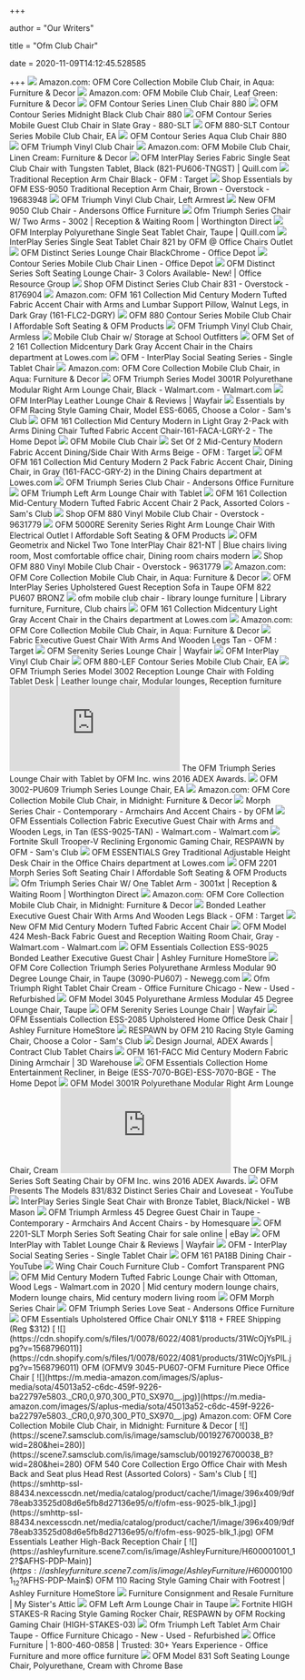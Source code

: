 +++
        
author = "Our Writers"
        
title = "Ofm Club Chair"
        
date = 2020-11-09T14:12:45.528585
        
+++
[ ![](https://images-na.ssl-images-amazon.com/images/I/71YIVlPtEKL._AC_SL1500_.jpg)](https://images-na.ssl-images-amazon.com/images/I/71YIVlPtEKL._AC_SL1500_.jpg) Amazon.com: OFM Core Collection Mobile Club Chair, in Aqua: Furniture &  Decor
[ ![](https://images-na.ssl-images-amazon.com/images/I/81SbKq18UTL._AC_SL1500_.jpg)](https://images-na.ssl-images-amazon.com/images/I/81SbKq18UTL._AC_SL1500_.jpg) Amazon.com: OFM Mobile Club Chair, Leaf Green: Furniture & Decor
[ ![](https://cdn11.bigcommerce.com/s-i16nt17fuj/images/stencil/1280x1280/products/4976/12444/OFM-880-LINEN-2__62601.1549487911.jpg?c=2)](https://cdn11.bigcommerce.com/s-i16nt17fuj/images/stencil/1280x1280/products/4976/12444/OFM-880-LINEN-2__62601.1549487911.jpg?c=2) OFM Contour Series Linen Club Chair 880
[ ![](https://cdn11.bigcommerce.com/s-i16nt17fuj/images/stencil/1280x1280/products/4979/12448/OFM-880-MIDNIGHT-2__26159.1549487921.jpg?c=2)](https://cdn11.bigcommerce.com/s-i16nt17fuj/images/stencil/1280x1280/products/4979/12448/OFM-880-MIDNIGHT-2__26159.1549487921.jpg?c=2) OFM Contour Series Midnight Black Club Chair 880
[ ![](https://media.cymaxstores.com/Images/3788/1472466-L.jpg)](https://media.cymaxstores.com/Images/3788/1472466-L.jpg) OFM Contour Series Mobile Guest Club Chair in Slate Gray - 880-SLT
[ ![](https://www.supplychimp.com/media/extendware/ewimageopt/media/inline/a/a/ofm-880-slt-contour-series-mobile-club-chair-ea-659.jpg)](https://www.supplychimp.com/media/extendware/ewimageopt/media/inline/a/a/ofm-880-slt-contour-series-mobile-club-chair-ea-659.jpg) OFM 880-SLT Contour Series Mobile Club Chair, EA
[ ![](https://cdn11.bigcommerce.com/s-i16nt17fuj/images/stencil/1280x1280/products/4844/12144/OFM-880-AQUA-4__59442.1549487374.jpg?c=2)](https://cdn11.bigcommerce.com/s-i16nt17fuj/images/stencil/1280x1280/products/4844/12144/OFM-880-AQUA-4__59442.1549487374.jpg?c=2) OFM Contour Series Aqua Club Chair 880
[ ![](https://smhttp-ssl-88434.nexcesscdn.net/media/catalog/product/cache/1/image/396x409/9df78eab33525d08d6e5fb8d27136e95/3/0/3002-pu606_1.jpg)](https://smhttp-ssl-88434.nexcesscdn.net/media/catalog/product/cache/1/image/396x409/9df78eab33525d08d6e5fb8d27136e95/3/0/3002-pu606_1.jpg) OFM Triumph Vinyl Club Chair
[ ![](https://images-na.ssl-images-amazon.com/images/I/71Wc5Ers5RL._AC_SL1500_.jpg)](https://images-na.ssl-images-amazon.com/images/I/71Wc5Ers5RL._AC_SL1500_.jpg) Amazon.com: OFM Mobile Club Chair, Linen Cream: Furniture & Decor
[ ![](https://www.quill.com/is/image/Quill/sp55256290_s7?$img400$)](https://www.quill.com/is/image/Quill/sp55256290_s7?$img400$) OFM InterPlay Series Fabric Single Seat Club Chair with Tungsten Tablet,  Black (821-PU606-TNGST) | Quill.com
[ ![](https://target.scene7.com/is/image/Target/GUEST_40534f84-ea36-412e-9782-8d355de6df89?wid=488&hei=488&fmt=pjpeg)](https://target.scene7.com/is/image/Target/GUEST_40534f84-ea36-412e-9782-8d355de6df89?wid=488&hei=488&fmt=pjpeg) Traditional Reception Arm Chair Black - OFM : Target
[ ![](https://ak1.ostkcdn.com/images/products/19683948/Essentials-by-OFM-ESS-9050-Traditional-Reception-Arm-Chair-Brown-bf1fc8c5-f7d5-4dc9-92c4-3428f1a5bf9e_600.jpg?impolicy=medium)](https://ak1.ostkcdn.com/images/products/19683948/Essentials-by-OFM-ESS-9050-Traditional-Reception-Arm-Chair-Brown-bf1fc8c5-f7d5-4dc9-92c4-3428f1a5bf9e_600.jpg?impolicy=medium) Shop Essentials by OFM ESS-9050 Traditional Reception Arm Chair, Brown -  Overstock - 19683948
[ ![](https://smhttp-ssl-88434.nexcesscdn.net/media/catalog/product/cache/1/image/396x409/9df78eab33525d08d6e5fb8d27136e95/o/f/ofm-3001l-pu606_1_1.jpg)](https://smhttp-ssl-88434.nexcesscdn.net/media/catalog/product/cache/1/image/396x409/9df78eab33525d08d6e5fb8d27136e95/o/f/ofm-3001l-pu606_1_1.jpg) OFM Triumph Vinyl Club Chair, Left Armrest
[ ![](https://andersonsoffice.com/wp-content/uploads/2020/02/IMG_2788-rotated.jpg)](https://andersonsoffice.com/wp-content/uploads/2020/02/IMG_2788-rotated.jpg) New OFM 9050 Club Chair - Andersons Office Furniture
[ ![](https://d1zloi9myumgkb.cloudfront.net/images/3002-triumph-taupe-club-reception-chair-soft-seating-ofm.jpg)](https://d1zloi9myumgkb.cloudfront.net/images/3002-triumph-taupe-club-reception-chair-soft-seating-ofm.jpg) Ofm Triumph Series Chair W/ Two Arms - 3002 | Reception & Waiting Room |  Worthington Direct
[ ![](https://www.quill.com/is/image/Quill/s0712651_s7?$img400$)](https://www.quill.com/is/image/Quill/s0712651_s7?$img400$) OFM Interplay Polyurethane Single Seat Tablet Chair, Taupe | Quill.com
[ ![](https://cdn3.volusion.com/z7rsy.b4q2u/v/vspfiles/photos/821-2.jpg)](https://cdn3.volusion.com/z7rsy.b4q2u/v/vspfiles/photos/821-2.jpg) InterPlay Series Single Seat Tablet Chair 821 by OFM @ Office Chairs Outlet
[ ![](https://media.officedepot.com/image/upload/b_rgb:FFFFFF,c_pad,dpr_1.0,f_auto,h_1665,q_auto,w_1250/c_pad,h_1665,w_1250/v1/products/786542/786542_p_ofm_distinct_series_lounge_chair?pgw=1&pgwact=1)](https://media.officedepot.com/image/upload/b_rgb:FFFFFF,c_pad,dpr_1.0,f_auto,h_1665,q_auto,w_1250/c_pad,h_1665,w_1250/v1/products/786542/786542_p_ofm_distinct_series_lounge_chair?pgw=1&pgwact=1) OFM Distinct Series Lounge Chair BlackChrome - Office Depot
[ ![](https://media.officedepot.com/image/upload/b_rgb:FFFFFF,c_pad,dpr_1.0,f_auto,h_666,q_auto,w_500/c_pad,h_666,w_500/v1/products/445772/445772_o03_ofm_contour_series_mobile_club_chair?pgw=1)](https://media.officedepot.com/image/upload/b_rgb:FFFFFF,c_pad,dpr_1.0,f_auto,h_666,q_auto,w_500/c_pad,h_666,w_500/v1/products/445772/445772_o03_ofm_contour_series_mobile_club_chair?pgw=1) Contour Series Mobile Club Chair Linen - Office Depot
[ ![](http://www.officeresourcegroup.com/wp-content/uploads/2016/12/ofm-chair-800x549.jpg)](http://www.officeresourcegroup.com/wp-content/uploads/2016/12/ofm-chair-800x549.jpg) OFM Distinct Series Soft Seating Lounge Chair- 3 Colors Available- New! |  Office Resource Group
[ ![](https://ak1.ostkcdn.com/images/products/8176904/Taupe-Distinct-Series-Club-Chair-831-d1d1358a-0092-4dd6-a524-9d3e0130d476_600.jpg?impolicy=medium)](https://ak1.ostkcdn.com/images/products/8176904/Taupe-Distinct-Series-Club-Chair-831-d1d1358a-0092-4dd6-a524-9d3e0130d476_600.jpg?impolicy=medium) Shop OFM Distinct Series Club Chair 831 - Overstock - 8176904
[ ![](https://images-na.ssl-images-amazon.com/images/I/81u10JhmrGL._AC_SL1500_.jpg)](https://images-na.ssl-images-amazon.com/images/I/81u10JhmrGL._AC_SL1500_.jpg) Amazon.com: OFM 161 Collection Mid Century Modern Tufted Fabric Accent Chair  with Arms and Lumbar Support Pillow, Walnut Legs, in Dark Gray  (161-FLC2-DGRY)
[ ![](https://i.ytimg.com/vi/cMD3gu5s9m4/maxresdefault.jpg)](https://i.ytimg.com/vi/cMD3gu5s9m4/maxresdefault.jpg) OFM 880 Contour Series Mobile Club Chair l Affordable Soft Seating & OFM  Products
[ ![](https://smhttp-ssl-88434.nexcesscdn.net/media/catalog/product/cache/1/image/396x409/9df78eab33525d08d6e5fb8d27136e95/3/0/3000-pu606_1.jpg)](https://smhttp-ssl-88434.nexcesscdn.net/media/catalog/product/cache/1/image/396x409/9df78eab33525d08d6e5fb8d27136e95/3/0/3000-pu606_1.jpg) OFM Triumph Vinyl Club Chair, Armless
[ ![](https://soimagescdn.azureedge.net/productimage/ofm/ofm-880_enviro.jpg?width=250&height=250&version=v20190422)](https://soimagescdn.azureedge.net/productimage/ofm/ofm-880_enviro.jpg?width=250&height=250&version=v20190422) Mobile Club Chair w/ Storage at School Outfitters
[ ![](http://mobileimages.lowes.com/product/converted/100301/1003010410.jpg?size=pdhi)](http://mobileimages.lowes.com/product/converted/100301/1003010410.jpg?size=pdhi) OFM Set of 2 161 Collection Midcentury Dark Gray Accent Chair in the Chairs  department at Lowes.com
[ ![](https://www.vqvgroup.com/v/vspfiles/assets/images/ofm%20821%20room%201.jpg)](https://www.vqvgroup.com/v/vspfiles/assets/images/ofm%20821%20room%201.jpg) OFM - InterPlay Social Seating Series - Single Tablet Chair
[ ![](https://images-na.ssl-images-amazon.com/images/I/81LO1BLteJL._AC_SL1500_.jpg)](https://images-na.ssl-images-amazon.com/images/I/81LO1BLteJL._AC_SL1500_.jpg) Amazon.com: OFM Core Collection Mobile Club Chair, in Aqua: Furniture &  Decor
[ ![](https://i5.walmartimages.com/asr/8beb6a67-e00a-45ee-b62d-1bf3c6e3aec7_1.e2a2bf463cc807862c29551d1a17aae2.jpeg?odnWidth=612&odnHeight=612&odnBg=ffffff)](https://i5.walmartimages.com/asr/8beb6a67-e00a-45ee-b62d-1bf3c6e3aec7_1.e2a2bf463cc807862c29551d1a17aae2.jpeg?odnWidth=612&odnHeight=612&odnBg=ffffff) OFM Triumph Series Model 3001R Polyurethane Modular Right Arm Lounge Chair,  Black - Walmart.com - Walmart.com
[ ![](https://secure.img1-fg.wfcdn.com/im/12405955/compr-r85/9022/90224633/interplay-leather-lounge-chair.jpg)](https://secure.img1-fg.wfcdn.com/im/12405955/compr-r85/9022/90224633/interplay-leather-lounge-chair.jpg) OFM InterPlay Leather Lounge Chair & Reviews | Wayfair
[ ![](https://scene7.samsclub.com/is/image/samsclub/0084512309682_A?$DT_PDP_Image$)](https://scene7.samsclub.com/is/image/samsclub/0084512309682_A?$DT_PDP_Image$) Essentials by OFM Racing Style Gaming Chair, Model ESS-6065, Choose a Color  - Sam's Club
[ ![](https://images.homedepot-static.com/productImages/b69bd25a-d531-43d7-a81d-366bfe68d483/svn/light-gray-ofm-dining-chairs-161-faca-lgry-2-e1_600.jpg)](https://images.homedepot-static.com/productImages/b69bd25a-d531-43d7-a81d-366bfe68d483/svn/light-gray-ofm-dining-chairs-161-faca-lgry-2-e1_600.jpg) OFM 161 Collection Mid Century Modern in Light Gray 2-Pack with Arms Dining  Chair Tufted Fabric Accent Chair-161-FACA-LGRY-2 - The Home Depot
[ ![](https://www.demco.com/media/catalog/product//h/q/hqdefault_12_199.jpg)](https://www.demco.com/media/catalog/product//h/q/hqdefault_12_199.jpg) OFM Mobile Club Chair
[ ![](https://target.scene7.com/is/image/Target/GUEST_d312b9af-b4c6-4854-867c-b25b6310a213?wid=488&hei=488&fmt=pjpeg)](https://target.scene7.com/is/image/Target/GUEST_d312b9af-b4c6-4854-867c-b25b6310a213?wid=488&hei=488&fmt=pjpeg) Set Of 2 Mid-Century Modern Fabric Accent Dining/Side Chair With Arms Beige  - OFM : Target
[ ![](http://mobileimages.lowes.com/product/converted/100296/1002969152.jpg?size=pdhi)](http://mobileimages.lowes.com/product/converted/100296/1002969152.jpg?size=pdhi) OFM OFM 161 Collection Mid Century Modern 2 Pack Fabric Accent Chair,  Dining Chair, in Gray (161-FACC-GRY-2) in the Dining Chairs department at  Lowes.com
[ ![](https://andersonsoffice.com/wp-content/uploads/2018/03/3002-PU606_101.jpg)](https://andersonsoffice.com/wp-content/uploads/2018/03/3002-PU606_101.jpg) OFM Triumph Series Club Chair - Andersons Office Furniture
[ ![](https://cdn11.bigcommerce.com/s-i16nt17fuj/images/stencil/1280x1280/products/3359/8254/OFM-3001LT-3__65668.1549479990.jpg?c=2)](https://cdn11.bigcommerce.com/s-i16nt17fuj/images/stencil/1280x1280/products/3359/8254/OFM-3001LT-3__65668.1549479990.jpg?c=2) OFM Triumph Left Arm Lounge Chair with Tablet
[ ![](https://scene7.samsclub.com/is/image/samsclub/0019276701041_B?wid=280&hei=280)](https://scene7.samsclub.com/is/image/samsclub/0019276701041_B?wid=280&hei=280) OFM 161 Collection Mid-Century Modern Tufted Fabric Accent Chair 2 Pack,  Assorted Colors - Sam's Club
[ ![](https://ak1.ostkcdn.com//images/products/9631779/OFM-880-Vinyl-Mobile-Club-Chair-88105bb8-27b8-4796-a6ae-b24d25ecf6dc.jpg)](https://ak1.ostkcdn.com//images/products/9631779/OFM-880-Vinyl-Mobile-Club-Chair-88105bb8-27b8-4796-a6ae-b24d25ecf6dc.jpg) Shop OFM 880 Vinyl Mobile Club Chair - Overstock - 9631779
[ ![](https://cdn11.bigcommerce.com/s-1da65/images/stencil/1280x1280/products/26813/105002/5000RE-TAU-BZ_111__27433.1525698851.jpg?c=2?imbypass=on)](https://cdn11.bigcommerce.com/s-1da65/images/stencil/1280x1280/products/26813/105002/5000RE-TAU-BZ_111__27433.1525698851.jpg?c=2?imbypass=on) OFM 5000RE Serenity Series Right Arm Lounge Chair With Electrical Outlet l  Affordable Soft Seating & OFM Products
[ ![](https://i.pinimg.com/originals/a2/b1/b8/a2b1b86ed3ad615d62f5c9a44f7cc39a.jpg)](https://i.pinimg.com/originals/a2/b1/b8/a2b1b86ed3ad615d62f5c9a44f7cc39a.jpg) OFM Geometrix and Nickel Two Tone InterPlay Chair 821-NT | Blue chairs  living room, Most comfortable office chair, Dining room chairs modern
[ ![](https://ak1.ostkcdn.com//images/products/9631779/OFM-880-Vinyl-Mobile-Club-Chair-3b4f0aae-e8c5-4d2c-bf2e-60e934b5a6f7.jpg)](https://ak1.ostkcdn.com//images/products/9631779/OFM-880-Vinyl-Mobile-Club-Chair-3b4f0aae-e8c5-4d2c-bf2e-60e934b5a6f7.jpg) Shop OFM 880 Vinyl Mobile Club Chair - Overstock - 9631779
[ ![](https://m.media-amazon.com/images/I/819pVvuI9zL._AC_UL400_.jpg)](https://m.media-amazon.com/images/I/819pVvuI9zL._AC_UL400_.jpg) Amazon.com: OFM Core Collection Mobile Club Chair, in Aqua: Furniture &  Decor
[ ![](https://www.totallyfurniture.com/pub/media/catalog/product/h/t/httpssep.yimg.comaytotallyfurnitureofm-interplay-series-upholstered-guest-reception-sofa-in-taupe-ofm-822-pu607-bronz-5.gif)](https://www.totallyfurniture.com/pub/media/catalog/product/h/t/httpssep.yimg.comaytotallyfurnitureofm-interplay-series-upholstered-guest-reception-sofa-in-taupe-ofm-822-pu607-bronz-5.gif) OFM InterPlay Series Upholstered Guest Reception Sofa in Taupe OFM 822  PU607 BRONZ
[ ![](https://i.pinimg.com/originals/73/f0/c7/73f0c7af5dbaeea66fa42bac7ac98c41.jpg)](https://i.pinimg.com/originals/73/f0/c7/73f0c7af5dbaeea66fa42bac7ac98c41.jpg) ofm mobile club chair - library lounge furniture | Library furniture,  Furniture, Club chairs
[ ![](http://mobileimages.lowes.com/product/converted/100301/1003010424.jpg?size=pdhi)](http://mobileimages.lowes.com/product/converted/100301/1003010424.jpg?size=pdhi) OFM 161 Collection Midcentury Light Gray Accent Chair in the Chairs  department at Lowes.com
[ ![](https://images-na.ssl-images-amazon.com/images/I/816ZOkZ5WlL._AC_UL320_SR286,320_.jpg)](https://images-na.ssl-images-amazon.com/images/I/816ZOkZ5WlL._AC_UL320_SR286,320_.jpg) Amazon.com: OFM Core Collection Mobile Club Chair, in Aqua: Furniture &  Decor
[ ![](https://target.scene7.com/is/image/Target/GUEST_bf3c413c-62cf-45f0-8b71-5c033588b43b?wid=488&hei=488&fmt=pjpeg)](https://target.scene7.com/is/image/Target/GUEST_bf3c413c-62cf-45f0-8b71-5c033588b43b?wid=488&hei=488&fmt=pjpeg) Fabric Executive Guest Chair With Arms And Wooden Legs Tan - OFM : Target
[ ![](https://secure.img1-fg.wfcdn.com/im/55608804/resize-h800-w800%5Ecompr-r85/4513/45135926/Serenity+Series+Lounge+Chair.jpg)](https://secure.img1-fg.wfcdn.com/im/55608804/resize-h800-w800%5Ecompr-r85/4513/45135926/Serenity+Series+Lounge+Chair.jpg) OFM Serenity Series Lounge Chair | Wayfair
[ ![](https://smhttp-ssl-88434.nexcesscdn.net/media/catalog/product/cache/1/image/396x409/9df78eab33525d08d6e5fb8d27136e95/8/2/821-pu607nt_1.jpg)](https://smhttp-ssl-88434.nexcesscdn.net/media/catalog/product/cache/1/image/396x409/9df78eab33525d08d6e5fb8d27136e95/8/2/821-pu607nt_1.jpg) OFM InterPlay Vinyl Club Chair
[ ![](https://www.supplychimp.com/media/extendware/ewimageopt/media/inline/8d/e/ofm-880-lef-contour-series-mobile-club-chair-ea-2be.jpg)](https://www.supplychimp.com/media/extendware/ewimageopt/media/inline/8d/e/ofm-880-lef-contour-series-mobile-club-chair-ea-2be.jpg) OFM 880-LEF Contour Series Mobile Club Chair, EA
[ ![](https://i.pinimg.com/originals/07/61/b0/0761b064ea59818eeb1f7b99e808ca59.jpg)](https://i.pinimg.com/originals/07/61/b0/0761b064ea59818eeb1f7b99e808ca59.jpg) OFM Triumph Series Model 3002 Reception Lounge Chair with Folding Tablet  Desk | Leather lounge chair, Modular lounges, Reception furniture
[ ![](https://designjournalmag.com/thumb/get.php?w=800&h=600&zc=1&bg=ffffff&src=../assets/stash/5512-620d5a4dac/3002T-PU606-BZ%205%20BLACK%20RIGHT.jpg)](https://designjournalmag.com/thumb/get.php?w=800&h=600&zc=1&bg=ffffff&src=../assets/stash/5512-620d5a4dac/3002T-PU606-BZ%205%20BLACK%20RIGHT.jpg) The OFM Triumph Series Lounge Chair with Tablet by OFM Inc. wins 2016 ADEX  Awards.
[ ![](https://www.supplychimp.com/media/extendware/ewimageopt/media/inline/72/a/ofm-3002-pu609-triumph-series-lounge-chair-ea-7fc.jpg)](https://www.supplychimp.com/media/extendware/ewimageopt/media/inline/72/a/ofm-3002-pu609-triumph-series-lounge-chair-ea-7fc.jpg) OFM 3002-PU609 Triumph Series Lounge Chair, EA
[ ![](https://images-na.ssl-images-amazon.com/images/I/31OLWok3FqL._AC_.jpg)](https://images-na.ssl-images-amazon.com/images/I/31OLWok3FqL._AC_.jpg) Amazon.com: OFM Core Collection Mobile Club Chair, in Midnight: Furniture &  Decor
[ ![](https://st.hzcdn.com/fimgs/de61045c0dca184e_0105-w300-h300-b1-p0--.jpg)](https://st.hzcdn.com/fimgs/de61045c0dca184e_0105-w300-h300-b1-p0--.jpg) Morph Series Chair - Contemporary - Armchairs And Accent Chairs - by OFM
[ ![](https://i5.walmartimages.com/asr/1ad05e48-890b-4711-b62c-a041c9c2f507_1.de1c7f15eaf23e4a37a7631a37c83e3c.jpeg)](https://i5.walmartimages.com/asr/1ad05e48-890b-4711-b62c-a041c9c2f507_1.de1c7f15eaf23e4a37a7631a37c83e3c.jpeg) OFM Essentials Collection Fabric Executive Guest Chair with Arms and Wooden  Legs, in Tan (ESS-9025-TAN) - Walmart.com - Walmart.com
[ ![](x-raw-image:///361a7c13f1126802e054a4d4851c19e00f7a1950b335297952a8fd73cb73f34b)](x-raw-image:///361a7c13f1126802e054a4d4851c19e00f7a1950b335297952a8fd73cb73f34b) Fortnite Skull Trooper-V Reclining Ergonomic Gaming Chair, RESPAWN by OFM -  Sam's Club
[ ![](http://mobileimages.lowes.com/product/converted/100301/1003010536.jpg?size=pdhi)](http://mobileimages.lowes.com/product/converted/100301/1003010536.jpg?size=pdhi) OFM ESSENTIALS Grey Traditional Adjustable Height Desk Chair in the Office  Chairs department at Lowes.com
[ ![](https://cdn11.bigcommerce.com/s-1da65/images/stencil/1280x1280/products/22919/81520/is_mainSCOCW2V3__49838.1459198498.jpg?c=2?imbypass=on)](https://cdn11.bigcommerce.com/s-1da65/images/stencil/1280x1280/products/22919/81520/is_mainSCOCW2V3__49838.1459198498.jpg?c=2?imbypass=on) OFM 2201 Morph Series Soft Seating Chair l Affordable Soft Seating & OFM  Products
[ ![](https://d1zloi9myumgkb.cloudfront.net/images/3001lt-triumph-reception-soft-seating-tablet-arm-ofm.jpg)](https://d1zloi9myumgkb.cloudfront.net/images/3001lt-triumph-reception-soft-seating-tablet-arm-ofm.jpg) Ofm Triumph Series Chair W/ One Tablet Arm - 3001xt | Reception & Waiting  Room | Worthington Direct
[ ![](https://images-na.ssl-images-amazon.com/images/I/7197MyG4E9L._AC_SL1500_.jpg)](https://images-na.ssl-images-amazon.com/images/I/7197MyG4E9L._AC_SL1500_.jpg) Amazon.com: OFM Core Collection Mobile Club Chair, in Midnight: Furniture &  Decor
[ ![](https://target.scene7.com/is/image/Target/GUEST_ec1161ac-4ec0-472b-8efa-1768e534d0bd?wid=488&hei=488&fmt=pjpeg)](https://target.scene7.com/is/image/Target/GUEST_ec1161ac-4ec0-472b-8efa-1768e534d0bd?wid=488&hei=488&fmt=pjpeg) Bonded Leather Executive Guest Chair With Arms And Wooden Legs Black - OFM  : Target
[ ![](https://www.officefurniturecenter.com/media/catalog/product/cache/d113510d413417140f43fc08b0cc815c/1/6/161-flc2-bge_101_3xb2gombxmf6kdgy.jpg)](https://www.officefurniturecenter.com/media/catalog/product/cache/d113510d413417140f43fc08b0cc815c/1/6/161-flc2-bge_101_3xb2gombxmf6kdgy.jpg) New OFM Mid Century Modern Tufted Fabric Accent Chair
[ ![](https://i5.walmartimages.com/asr/fecb71f5-9001-45bd-a828-d0af5ae915a1_1.79202616ceeda2d7679c0ff505ac11ba.jpeg)](https://i5.walmartimages.com/asr/fecb71f5-9001-45bd-a828-d0af5ae915a1_1.79202616ceeda2d7679c0ff505ac11ba.jpeg) OFM Model 424 Mesh-Back Fabric Guest and Reception Waiting Room Chair, Gray  - Walmart.com - Walmart.com
[ ![](https://ashleyfurniture.scene7.com/is/image/AshleyFurniture/H600000984_1?$AFHS-PDP-Main$)](https://ashleyfurniture.scene7.com/is/image/AshleyFurniture/H600000984_1?$AFHS-PDP-Main$) OFM Essentials Collection ESS-9025 Bonded Leather Executive Guest Chair |  Ashley Furniture HomeStore
[ ![](https://c1.neweggimages.com/ProductImage/A4NM_1_20190108613987198.jpg)](https://c1.neweggimages.com/ProductImage/A4NM_1_20190108613987198.jpg) OFM Core Collection Triumph Series Polyurethane Armless Modular 90 Degree  Lounge Chair, in Taupe (3090-PU607) - Newegg.com
[ ![](https://www.wholecubes.com/wp-content/uploads/2019/09/3001RT-PU609-BZ_111.jpg)](https://www.wholecubes.com/wp-content/uploads/2019/09/3001RT-PU609-BZ_111.jpg) Ofm Triumph Right Tablet Chair Cream - Office Furniture Chicago - New -  Used - Refurbished
[ ![](https://az651873.vo.msecnd.net/img/prods/large/21_jccf6tz5jp9y6o3fmspv.jpg)](https://az651873.vo.msecnd.net/img/prods/large/21_jccf6tz5jp9y6o3fmspv.jpg) OFM Model 3045 Polyurethane Armless Modular 45 Degree Lounge Chair, Taupe
[ ![](https://secure.img1-fg.wfcdn.com/im/93458741/resize-h800-w800%5Ecompr-r85/4513/45136029/Serenity+Series+Lounge+Chair.jpg)](https://secure.img1-fg.wfcdn.com/im/93458741/resize-h800-w800%5Ecompr-r85/4513/45136029/Serenity+Series+Lounge+Chair.jpg) OFM Serenity Series Lounge Chair | Wayfair
[ ![](https://ashleyfurniture.scene7.com/is/image/AshleyFurniture/H600000995_1?$AFHS-PDP-Main$)](https://ashleyfurniture.scene7.com/is/image/AshleyFurniture/H600000995_1?$AFHS-PDP-Main$) OFM Essentials Collection ESS-2085 Upholstered Home Office Desk Chair |  Ashley Furniture HomeStore
[ ![](https://scene7.samsclub.com/is/image/samsclub/0019276701355_B?wid=280&hei=280)](https://scene7.samsclub.com/is/image/samsclub/0019276701355_B?wid=280&hei=280) RESPAWN by OFM 210 Racing Style Gaming Chair, Choose a Color - Sam's Club
[ ![](https://designjournalmag.com/assets/stash/5512-620d5a4dac/3002T-PU607-BZ%202%20TAUPE%20FRONT.jpg)](https://designjournalmag.com/assets/stash/5512-620d5a4dac/3002T-PU607-BZ%202%20TAUPE%20FRONT.jpg) Design Journal, ADEX Awards | Contract Club Tablet Chairs
[ ![](https://3dwarehouse.sketchup.com/warehouse/v1.0/publiccontent/168c0fbc-99ff-44dd-a7c8-b0aa119769e9)](https://3dwarehouse.sketchup.com/warehouse/v1.0/publiccontent/168c0fbc-99ff-44dd-a7c8-b0aa119769e9) OFM 161-FACC Mid Century Modern Fabric Dining Armchair | 3D Warehouse
[ ![](https://images.homedepot-static.com/productImages/ad13d63e-fc47-40aa-bae5-3b7b7b320bee/svn/beige-ofm-recliners-ess-7070-bge-66_600.jpg)](https://images.homedepot-static.com/productImages/ad13d63e-fc47-40aa-bae5-3b7b7b320bee/svn/beige-ofm-recliners-ess-7070-bge-66_600.jpg) OFM Essentials Collection Home Entertainment Recliner, in Beige  (ESS-7070-BGE)-ESS-7070-BGE - The Home Depot
[ ![](https://az651873.vo.msecnd.net/img/prods/large/21_x8frk0zwg87vmuv4ieeb.jpg)](https://az651873.vo.msecnd.net/img/prods/large/21_x8frk0zwg87vmuv4ieeb.jpg) OFM Model 3001R Polyurethane Modular Right Arm Lounge Chair, Cream
[ ![](https://designjournalmag.com/thumb/get.php?w=800&h=600&zc=1&bg=ffffff&src=../assets/stash/5512-620d5a4dac/2201_Slate_closed.jpg)](https://designjournalmag.com/thumb/get.php?w=800&h=600&zc=1&bg=ffffff&src=../assets/stash/5512-620d5a4dac/2201_Slate_closed.jpg) The OFM Morph Series Soft Seating Chair by OFM Inc. wins 2016 ADEX Awards.
[ ![](https://i.ytimg.com/vi/S4SttPVwVRQ/maxresdefault.jpg)](https://i.ytimg.com/vi/S4SttPVwVRQ/maxresdefault.jpg) OFM Presents The Models 831/832 Distinct Series Chair and Loveseat - YouTube
[ ![](http://images.wbmason.com/350/L_821-N-606-BRONZ_1.jpg)](http://images.wbmason.com/350/L_821-N-606-BRONZ_1.jpg) InterPlay Series Single Seat Chair with Bronze Tablet, Black/Nickel - WB  Mason
[ ![](https://st.hzcdn.com/fimgs/f511eb2e0d806618_1772-w300-h300-b1-p10--.jpg)](https://st.hzcdn.com/fimgs/f511eb2e0d806618_1772-w300-h300-b1-p10--.jpg) OFM Triumph Armless 45 Degree Guest Chair in Taupe - Contemporary -  Armchairs And Accent Chairs - by Homesquare
[ ![](https://i.ebayimg.com/images/g/WwgAAOSwDABeJSSk/s-l640.jpg)](https://i.ebayimg.com/images/g/WwgAAOSwDABeJSSk/s-l640.jpg) OFM 2201-SLT Morph Series Soft Seating Chair for sale online | eBay
[ ![](https://secure.img1-fg.wfcdn.com/im/45301748/resize-h800-w800%5Ecompr-r85/7019/70192334/InterPlay+with+Tablet+Lounge+Chair.jpg)](https://secure.img1-fg.wfcdn.com/im/45301748/resize-h800-w800%5Ecompr-r85/7019/70192334/InterPlay+with+Tablet+Lounge+Chair.jpg) OFM InterPlay with Tablet Lounge Chair & Reviews | Wayfair
[ ![](https://www.vqvgroup.com/v/vspfiles/assets/images/ofm-821-club-chairs.jpg)](https://www.vqvgroup.com/v/vspfiles/assets/images/ofm-821-club-chairs.jpg) OFM - InterPlay Social Seating Series - Single Tablet Chair
[ ![](https://i.ytimg.com/vi/BGlArdDi-bE/maxresdefault.jpg)](https://i.ytimg.com/vi/BGlArdDi-bE/maxresdefault.jpg) OFM 161 PA18B Dining Chair - YouTube
[ ![](https://img1.pnghut.com/11/16/8/fSN3C0JhDA/comfort-club-chair-wing-couch-ofm-inc.jpg)](https://img1.pnghut.com/11/16/8/fSN3C0JhDA/comfort-club-chair-wing-couch-ofm-inc.jpg) Wing Chair Couch Furniture Club - Comfort Transparent PNG
[ ![](https://i.pinimg.com/originals/4c/5a/76/4c5a76be7f8429e8e59123ce326e2ed7.png)](https://i.pinimg.com/originals/4c/5a/76/4c5a76be7f8429e8e59123ce326e2ed7.png) OFM Mid Century Modern Tufted Fabric Lounge Chair with Ottoman, Wood Legs -  Walmart.com in 2020 | Mid century modern lounge chairs, Modern lounge chairs,  Mid century modern living room
[ ![](http://www.shopbrodart.com/_resources/_global/media/resized/00262/ihwx.0e10eafb-71f6-4ecc-bb05-84ea88668a61.250.250.jpg)](http://www.shopbrodart.com/_resources/_global/media/resized/00262/ihwx.0e10eafb-71f6-4ecc-bb05-84ea88668a61.250.250.jpg) OFM Morph Series Chair
[ ![](https://andersonsoffice.com/wp-content/uploads/2018/04/3001L-PU609_101.jpg)](https://andersonsoffice.com/wp-content/uploads/2018/04/3001L-PU609_101.jpg) OFM Triumph Series Love Seat - Andersons Office Furniture
[ ![](https://135dip1kp5pb1hxer93f2f2i-wpengine.netdna-ssl.com/wp-content/uploads/2020/05/ofm_home_office_chair2.png)](https://135dip1kp5pb1hxer93f2f2i-wpengine.netdna-ssl.com/wp-content/uploads/2020/05/ofm_home_office_chair2.png) OFM Essentials Upholstered Office Chair ONLY $118 + FREE Shipping (Reg $312)
[ ![](https://cdn.shopify.com/s/files/1/0078/6022/4081/products/31WcOjYsPIL.jpg?v=1568796011)](https://cdn.shopify.com/s/files/1/0078/6022/4081/products/31WcOjYsPIL.jpg?v=1568796011) OFM (OFMV9 3045-PU607-OFM Furniture Piece Office Chair
[ ![](https://m.media-amazon.com/images/S/aplus-media/sota/45013a52-c6dc-459f-9226-ba22797e5803._CR0,0,970,300_PT0_SX970__.jpg)](https://m.media-amazon.com/images/S/aplus-media/sota/45013a52-c6dc-459f-9226-ba22797e5803._CR0,0,970,300_PT0_SX970__.jpg) Amazon.com: OFM Core Collection Mobile Club Chair, in Midnight: Furniture &  Decor
[ ![](https://scene7.samsclub.com/is/image/samsclub/0019276700038_B?wid=280&hei=280)](https://scene7.samsclub.com/is/image/samsclub/0019276700038_B?wid=280&hei=280) OFM 540 Core Collection Ergo Office Chair with Mesh Back and Seat plus Head  Rest (Assorted Colors) - Sam's Club
[ ![](https://smhttp-ssl-88434.nexcesscdn.net/media/catalog/product/cache/1/image/396x409/9df78eab33525d08d6e5fb8d27136e95/o/f/ofm-ess-9025-blk_1.jpg)](https://smhttp-ssl-88434.nexcesscdn.net/media/catalog/product/cache/1/image/396x409/9df78eab33525d08d6e5fb8d27136e95/o/f/ofm-ess-9025-blk_1.jpg) OFM Essentials Leather High-Back Reception Chair
[ ![](https://ashleyfurniture.scene7.com/is/image/AshleyFurniture/H600001001_12?$AFHS-PDP-Main$)](https://ashleyfurniture.scene7.com/is/image/AshleyFurniture/H600001001_12?$AFHS-PDP-Main$) OFM 110 Racing Style Gaming Chair with Footrest | Ashley Furniture HomeStore
[ ![](http://www.mysistersattic.com/data/products/9/4/4/1/5/6/original.jpg)](http://www.mysistersattic.com/data/products/9/4/4/1/5/6/original.jpg) Furniture Consignment and Resale Furniture | My Sister's Attic
[ ![](https://c.shld.net/rpx/i/s/pi/mp/21172/prod_15695104509?src=https%3A%2F%2Fwww.shopladder.com%2Fprodimages-cdls%2Fofm%2FP656836-T4-W1000-H1000-MW500-MH500-V3-R3-Bofm-5000L-TAU-BZ-d.jpg&d=4a45eabc750297a41966addd09e6394f7989be19&hei=333&wid=333&op_sharpen=1)](https://c.shld.net/rpx/i/s/pi/mp/21172/prod_15695104509?src=https%3A%2F%2Fwww.shopladder.com%2Fprodimages-cdls%2Fofm%2FP656836-T4-W1000-H1000-MW500-MH500-V3-R3-Bofm-5000L-TAU-BZ-d.jpg&d=4a45eabc750297a41966addd09e6394f7989be19&hei=333&wid=333&op_sharpen=1) OFM Left Arm Lounge Chair in Taupe
[ ![](https://img-s.yoybuy.com/images/I/81debTYxP-L.jpg)](https://img-s.yoybuy.com/images/I/81debTYxP-L.jpg) Fortnite HIGH STAKES-R Racing Style Gaming Rocker Chair, RESPAWN by OFM  Rocking Gaming Chair (HIGH-STAKES-03)
[ ![](https://www.wholecubes.com/wp-content/uploads/2019/09/3001LT-PU607-BZ_111.jpg)](https://www.wholecubes.com/wp-content/uploads/2019/09/3001LT-PU607-BZ_111.jpg) Ofm Triumph Left Tablet Arm Chair Taupe - Office Furniture Chicago - New -  Used - Refurbished
[ ![](https://images.e2go.biz/ImageHandler.ashx?src=OFMI/2201_Slate_open_622.jpg&width=622&height=350)](https://images.e2go.biz/ImageHandler.ashx?src=OFMI/2201_Slate_open_622.jpg&width=622&height=350) Office Furniture | 1-800-460-0858 | Trusted: 30+ Years Experience - Office  Furniture and more office furniture
[ ![](https://az651873.vo.msecnd.net/img/prods/large/21_iyz3clagwl6nc3slyapv.jpg)](https://az651873.vo.msecnd.net/img/prods/large/21_iyz3clagwl6nc3slyapv.jpg) OFM Model 831 Soft Seating Lounge Chair, Polyurethane, Cream with Chrome  Base
